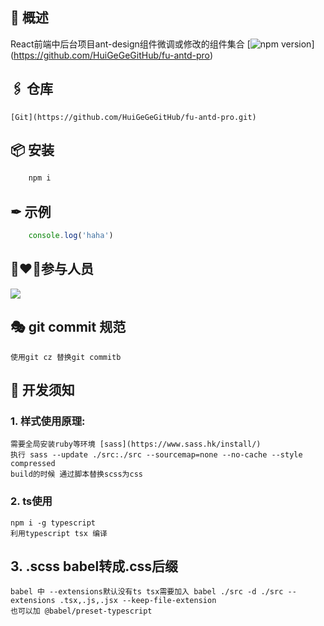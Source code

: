                                                       
## 🏹 概述
React前端中后台项目ant-design组件微调或修改的组件集合
[![npm version](https://img.shields.io/github/package-json/v/HuiGeGeGitHub/fu-antd-pro)] (https://github.com/HuiGeGeGitHub/fu-antd-pro)

## 🖇 仓库
    [Git](https://github.com/HuiGeGeGitHub/fu-antd-pro.git)

## 📦 安装
```javascript
    npm i
```

## ✒ 示例
```javascript
    console.log('haha')
```

## 👩‍❤️‍👩参与人员
  [![](https://avatars2.githubusercontent.com/u/22650901?s=60&v=4)](https://github.com/HuiGeGeGitHub)


## 🎭 git commit 规范
    使用git cz 替换git commitb

## 🔧 开发须知
### 1. 样式使用原理:  
    需要全局安装ruby等环境 [sass](https://www.sass.hk/install/) 
    执行 sass --update ./src:./src --sourcemap=none --no-cache --style compressed
    build的时候 通过脚本替换scss为css
### 2. ts使用
    npm i -g typescript
    利用typescript tsx 编译
## 3. .scss babel转成.css后缀
    babel 中 --extensions默认没有ts tsx需要加入 babel ./src -d ./src --extensions .tsx,.js,.jsx --keep-file-extension
    也可以加 @babel/preset-typescript